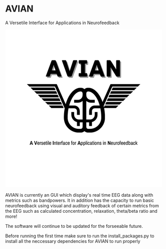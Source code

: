 # AVIAN
A Versetile Interface for Applications in Neurofeedback

![alt text](https://raw.githubusercontent.com/LeonardoFerrisi/AVIAN/main/AVIAN.png)


AVIAN is currently an GUI which display's real time EEG data along with metrics such as bandpowers. It in addition has the capacity to run basic neurofeedback using visual and auditory feedback of certain metrics from the EEG such as calculated concentration, relaxation, theta/beta ratio and more!

The software will continue to be updated for the forseeable future.

Before running the first time make sure to run the install_packages.py to install all the neccessary dependencies for AVIAN to run properly

